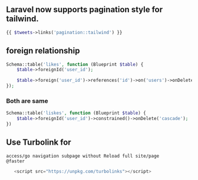 ## Laravel now supports pagination style for tailwind.      
```php
{{ $tweets->links('pagination::tailwind') }}

```


##   foreign relationship

```php 
Schema::table('likes', function (Blueprint $table) {
    $table->foreignId('user_id');

    $table->foreign('user_id')->references('id')->on('users')->onDelete('cascade');
});
```                        
###  Both are same                  
```php 
Schema::table('liskes', function (Blueprint $table) {
    $table->foreignId('user_id')->constrained()->onDelete('cascade');
})
```       



##  Use Turbolink for      
    access/go navigation subpage without Reload full site/page
    @faster


```js
   <script src="https://unpkg.com/turbolinks"></script>
```